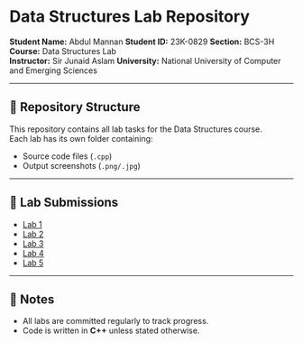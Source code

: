 # Data Structures Lab Repository

**Student Name:** Abdul Mannan 
**Student ID:** 23K-0829
**Section:** BCS-3H
**Course:** Data Structures Lab  
**Instructor:** Sir Junaid Aslam
**University:** National University of Computer and Emerging Sciences  

---

## 📂 Repository Structure
This repository contains all lab tasks for the Data Structures course.  
Each lab has its own folder containing:
- Source code files (`.cpp`)
- Output screenshots (`.png/.jpg`)

---

## 🔗 Lab Submissions

- [Lab 1](./Lab1)   
- [Lab 2](./Lab2)
- [Lab 3](./Lab3)
- [Lab 4](./Lab4)
- [Lab 5](./Lab5)
  


---

## 📝 Notes
- All labs are committed regularly to track progress.  
- Code is written in **C++** unless stated otherwise.  
